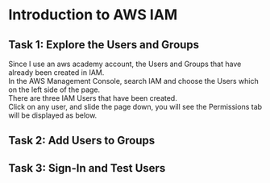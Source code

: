 <h1>Introduction to AWS IAM</h1>

<h2>Task 1: Explore the Users and Groups</h2>
Since I use an aws academy account, the Users and Groups that have already been created in IAM.<br>
In the AWS Management Console, search IAM and choose the Users which on the left side of the page.<br>
There are three IAM Users that have been created.<br>
Click on any user, and slide the page down, you will see the Permissions tab will be displayed as below.<br>

<h2>Task 2: Add Users to Groups</h2>

<h2>Task 3: Sign-In and Test Users</h2>
